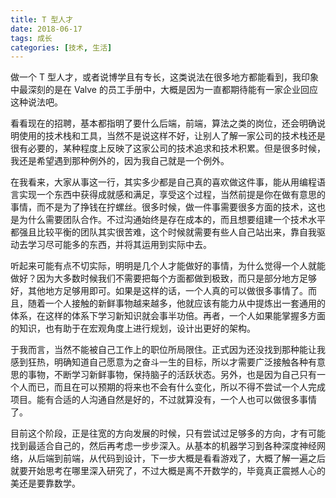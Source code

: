 ```yaml
---
title: T 型人才
date: 2018-06-17
tags: 成长
categories: [技术, 生活]
---
```


做一个 T 型人才，或者说博学且有专长，这类说法在很多地方都能看到，我印象中最深刻的是在 Valve 的员工手册中，大概是因为一直都期待能有一家企业回应这种说法吧。

<!--more-->

看看现在的招聘，基本都指明了要什么后端，前端，算法之类的岗位，还会明确说明使用的技术栈和工具，当然不是说这样不好，让别人了解一家公司的技术栈还是很有必要的，某种程度上反映了这家公司的技术追求和技术积累。但是很多时候，我还是希望遇到那种例外的，因为我自己就是一个例外。

在我看来，大家从事这一行，其实多少都是自己真的喜欢做这件事，能从用编程语言实现一个东西中获得成就感和满足，享受这个过程，当然前提是你在做有意思的事情，而不是为了挣钱在拧螺丝。很多时候，做一件事需要很多方面的技术，这也是为什么需要团队合作。不过沟通始终是存在成本的，而且想要组建一个技术水平都强且比较平衡的团队其实很苦难，这个时候就需要有些人自己站出来，靠自我驱动去学习尽可能多的东西，并将其运用到实际中去。

听起来可能有点不切实际，明明是几个人才能做好的事情，为什么觉得一个人就能做好？因为大多数时候我们不需要把每个方面都做到极致，而只是部分地方足够好，其他地方足够用即可。如果是这样的话，一个人真的可以做很多事情了。而且，随着一个人接触的新鲜事物越来越多，他就应该有能力从中提炼出一套通用的体系，在这样的体系下学习新知识就会事半功倍。再者，一个人如果能掌握多方面的知识，也有助于在宏观角度上进行规划，设计出更好的架构。

于我而言，当然不能被自己工作上的职位所局限住。正式因为还没找到那种能让我感到狂热，明确知道自己愿意为之奋斗一生的目标，所以才需要广泛接触各种有意思的事物，不断学习新鲜事物，保持脑子的活跃状态。另外，也是因为自己只有一个人而已，而且在可以预期的将来也不会有什么变化，所以不得不尝试一个人完成项目。能有合适的人沟通自然是好的，不过就算没有，一个人也可以做很多事情了。

目前这个阶段，正是往宽的方向发展的时候，只有尝试过足够多的方向，才有可能找到最适合自己的，然后再考虑一步步深入。从基本的机器学习到各种深度神经网络，从后端到前端，从代码到设计，下一步大概是看看游戏了，大概了解一遍之后就要开始思考在哪里深入研究了，不过大概是离不开数学的，毕竟真正震撼人心的美还是要靠数学。
